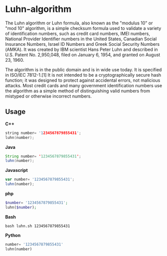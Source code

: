 # Luhn-algorithm

The Luhn algorithm or Luhn formula, also known as the "modulus 10" or "mod 10" algorithm, is a simple checksum formula used to validate a variety of identification numbers, such as credit card numbers, IMEI numbers, National Provider Identifier numbers in the United States, Canadian Social Insurance Numbers, Israel ID Numbers and Greek Social Security Numbers (ΑΜΚΑ). It was created by IBM scientist Hans Peter Luhn and described in U.S. Patent No. 2,950,048, filed on January 6, 1954, and granted on August 23, 1960.

The algorithm is in the public domain and is in wide use today. It is specified in ISO/IEC 7812-1.[1] It is not intended to be a cryptographically secure hash function; it was designed to protect against accidental errors, not malicious attacks. Most credit cards and many government identification numbers use the algorithm as a simple method of distinguishing valid numbers from mistyped or otherwise incorrect numbers.

## Usage 

**C++**
```cpp
string number= '1234567879855431';
luhn(number);
```

**Java**
```java
String number= '1234567879855431';
luhn(number);
```

**Javascript**
```js
var number= '1234567879855431';
luhn(number);
```

**php**
```php
$number= '1234567879855431';
luhn($number);
```

**Bash**
```shell
bash luhn.sh 1234567879855431
```

**Python**
```python
number= '1234567879855431'
luhn(number)
```
